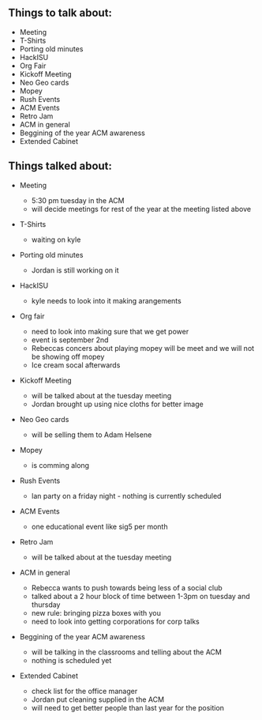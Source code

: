Things to talk about:
---------------------

- Meeting
- T-Shirts
- Porting old minutes
- HackISU
- Org Fair
- Kickoff Meeting
- Neo Geo cards
- Mopey
- Rush Events
- ACM Events
- Retro Jam
- ACM in general
- Beggining of the year ACM awareness
- Extended Cabinet

Things talked about:
--------------------

- Meeting
   - 5:30 pm tuesday in the ACM
   - will decide meetings for rest of the year at the meeting listed above

- T-Shirts
   - waiting on kyle

- Porting old minutes
   - Jordan is still working on it

- HackISU
   - kyle needs to look into it making arangements

- Org fair
   - need to look into making sure that we get power
   - event is september 2nd
   - Rebeccas concers about playing mopey will be meet and we will not be showing off mopey
   - Ice cream socal afterwards

- Kickoff Meeting
   - will be talked about at the tuesday meeting
   - Jordan brought up using nice cloths for better image

- Neo Geo cards
   - will be selling them to Adam Helsene

- Mopey
   - is comming along

- Rush Events
   - lan party on a friday night - nothing is currently scheduled

- ACM Events
   - one educational event like sig5 per month

- Retro Jam
   - will be talked about at the tuesday meeting

- ACM in general
   - Rebecca wants to push towards being less of a social club
   - talked about a 2 hour block of time between 1-3pm on tuesday and thursday
   - new rule: bringing pizza boxes with you
   - need to look into getting corporations for corp talks

- Beggining of the year ACM awareness
   - will be talking in the classrooms and telling about the ACM
   - nothing is scheduled yet

- Extended Cabinet
   - check list for the office manager
   - Jordan put cleaning supplied in the ACM
   - will need to get better people than last year for the position